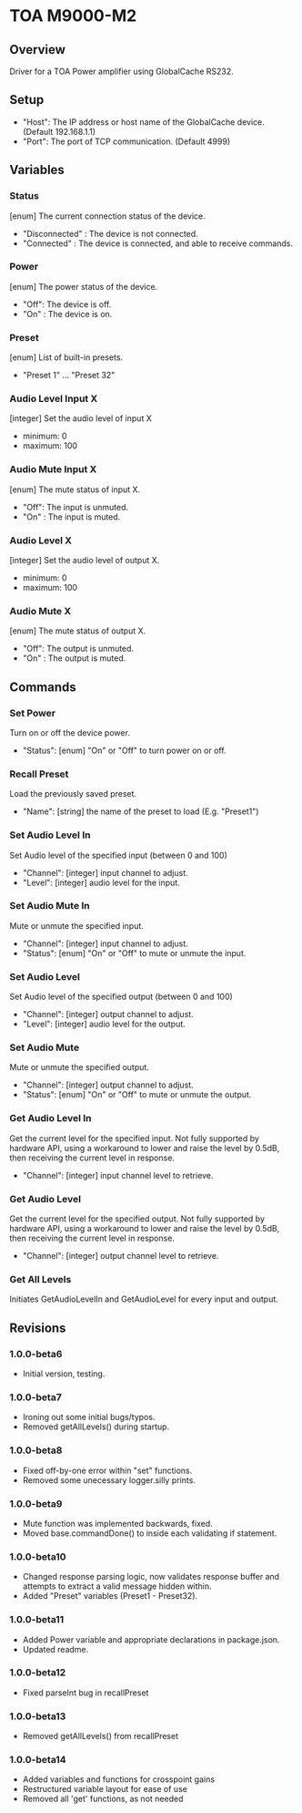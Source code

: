 # TOA M9000-M2

## Overview

Driver for a TOA Power amplifier using GlobalCache RS232.
  
## Setup

 - "Host": The IP address or host name of the GlobalCache device. (Default 192.168.1.1)
 - "Port": The port of TCP communication. (Default 4999)

## Variables

### Status

[enum] The current connection status of the device.
 - "Disconnected" : The device is not connected.
 - "Connected" : The device is connected, and able to receive commands.

### Power

[enum] The power status of the device.
 - "Off": The device is off.
 - "On" : The device is on.

### Preset

[enum] List of built-in presets.
 - "Preset 1" ... "Preset 32"

### Audio Level Input X

[integer] Set the audio level of input X
 - minimum: 0
 - maximum: 100

### Audio Mute Input X

[enum] The mute status of input X.
 - "Off": The input is unmuted.
 - "On" : The input is muted.

### Audio Level X

[integer] Set the audio level of output X.
 - minimum: 0
 - maximum: 100

### Audio Mute X

[enum] The mute status of output X.
 - "Off": The output is unmuted.
 - "On" : The output is muted.

## Commands

### Set Power
Turn on or off the device power.
 - "Status": [enum] "On" or "Off" to turn power on or off.

### Recall Preset
Load the previously saved preset.
 - "Name": [string] the name of the preset to load (E.g. "Preset1")

### Set Audio Level In
Set Audio level of the specified input (between 0 and 100)
 - "Channel": [integer] input channel to adjust.
 - "Level": [integer] audio level for the input.

### Set Audio Mute In
Mute or unmute the specified input.
 - "Channel": [integer] input channel to adjust.
 - "Status": [enum] "On" or "Off" to mute or unmute the input.

### Set Audio Level
Set Audio level of the specified output (between 0 and 100)
 - "Channel": [integer] output channel to adjust.
 - "Level": [integer] audio level for the output.

### Set Audio Mute
Mute or unmute the specified output.
 - "Channel": [integer] output channel to adjust.
 - "Status": [enum] "On" or "Off" to mute or unmute the output.

### Get Audio Level In
Get the current level for the specified input. Not fully supported by hardware API, using a workaround to lower and raise the level by 0.5dB, then receiving the current level in response.
 - "Channel": [integer] input channel level  to retrieve.

### Get Audio Level
Get the current level for the specified output. Not fully supported by hardware API, using a workaround to lower and raise the level by 0.5dB, then receiving the current level in response.
 - "Channel": [integer] output channel level to retrieve.

### Get All Levels
Initiates GetAudioLevelIn and GetAudioLevel for every input and output.

## Revisions

### 1.0.0-beta6

- Initial version, testing.

### 1.0.0-beta7

- Ironing out some initial bugs/typos.
- Removed getAllLevels() during startup.

### 1.0.0-beta8

- Fixed off-by-one error within "set" functions.
- Removed some unecessary logger.silly prints.

### 1.0.0-beta9

- Mute function was implemented backwards, fixed.
- Moved base.commandDone() to inside each validating if statement.

### 1.0.0-beta10

- Changed response parsing logic, now validates response buffer and attempts to extract a valid message hidden within.
- Added "Preset" variables (Preset1 - Preset32).

### 1.0.0-beta11

- Added Power variable and appropriate declarations in package.json.
- Updated readme.

### 1.0.0-beta12

- Fixed parseInt bug in recallPreset

### 1.0.0-beta13

- Removed getAllLevels() from recallPreset

### 1.0.0-beta14

- Added variables and functions for crosspoint gains
- Restructured variable layout for ease of use
- Removed all 'get' functions, as not needed